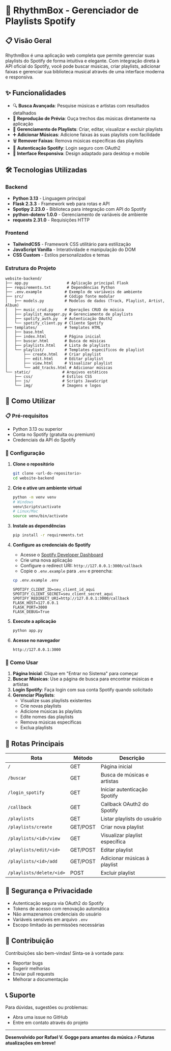 # 🎵 RhythmBox - Gerenciador de Playlists Spotify

## 📋 Visão Geral
RhythmBox é uma aplicação web completa que permite gerenciar suas playlists do Spotify de forma intuitiva e elegante. Com integração direta à API oficial do Spotify, você pode buscar músicas, criar playlists, adicionar faixas e gerenciar sua biblioteca musical através de uma interface moderna e responsiva.

## ✨ Funcionalidades
- 🔍 **Busca Avançada**: Pesquise músicas e artistas com resultados detalhados
- 🎵 **Reprodução de Prévia**: Ouça trechos das músicas diretamente na aplicação
- 📁 **Gerenciamento de Playlists**: Criar, editar, visualizar e excluir playlists
- ➕ **Adicionar Músicas**: Adicione faixas às suas playlists com facilidade
- 🗑️ **Remover Faixas**: Remova músicas específicas das playlists
- 🔐 **Autenticação Spotify**: Login seguro com OAuth2
- 📱 **Interface Responsiva**: Design adaptado para desktop e mobile

## 🛠️ Tecnologias Utilizadas

### Backend
- **Python 3.13** - Linguagem principal
- **Flask 2.3.3** - Framework web para rotas e API
- **Spotipy 2.23.0** - Biblioteca para integração com API do Spotify
- **python-dotenv 1.0.0** - Gerenciamento de variáveis de ambiente
- **requests 2.31.0** - Requisições HTTP

### Frontend
- **TailwindCSS** - Framework CSS utilitário para estilização
- **JavaScript Vanilla** - Interatividade e manipulação do DOM
- **CSS Custom** - Estilos personalizados e temas

### Estrutura do Projeto
```
website-backend/
├── app.py                 # Aplicação principal Flask
├── requirements.txt       # Dependências Python
├── .env.example          # Exemplo de variáveis de ambiente
├── src/                  # Código fonte modular
│   ├── models.py         # Modelos de dados (Track, Playlist, Artist, Album)
│   ├── music_crud.py     # Operações CRUD de música
│   ├── playlist_manager.py # Gerenciamento de playlists
│   ├── spotify_auth.py   # Autenticação OAuth2
│   └── spotify_client.py # Cliente Spotify
├── templates/            # Templates HTML
│   ├── base.html
│   ├── index.html        # Página inicial
│   ├── buscar.html       # Busca de músicas
│   ├── playlists.html    # Lista de playlists
│   └── playlist/         # Templates específicos de playlist
│       ├── create.html   # Criar playlist
│       ├── edit.html     # Editar playlist
│       ├── view.html     # Visualizar playlist
│       └── add_tracks.html # Adicionar músicas
└── static/              # Arquivos estáticos
    ├── css/             # Estilos CSS
    ├── js/              # Scripts JavaScript
    └── img/             # Imagens e logos
```

## 🚀 Como Utilizar

### 📋 Pré-requisitos
- Python 3.13 ou superior
- Conta no Spotify (gratuita ou premium)
- Credenciais da API do Spotify

### 🔧 Configuração

1. **Clone o repositório**
   ```bash
   git clone <url-do-repositorio>
   cd website-backend
   ```

2. **Crie e ative um ambiente virtual**
   ```bash
   python -m venv venv
   # Windows
   venv\Scripts\activate
   # Linux/Mac
   source venv/bin/activate
   ```

3. **Instale as dependências**
   ```bash
   pip install -r requirements.txt
   ```

4. **Configure as credenciais do Spotify**
   - Acesse o [Spotify Developer Dashboard](https://developer.spotify.com/dashboard)
   - Crie uma nova aplicação
   - Configure o redirect URI: `http://127.0.0.1:3000/callback`
   - Copie o `.env.example` para `.env` e preencha:
   ```bash
   cp .env.example .env
   ```
   ```env
   SPOTIFY_CLIENT_ID=seu_client_id_aqui
   SPOTIFY_CLIENT_SECRET=seu_client_secret_aqui
   SPOTIFY_REDIRECT_URI=http://127.0.0.1:3000/callback
   FLASK_HOST=127.0.0.1
   FLASK_PORT=3000
   FLASK_DEBUG=True
   ```

5. **Execute a aplicação**
   ```bash
   python app.py
   ```

6. **Acesse no navegador**
   ```
   http://127.0.0.1:3000
   ```

### 📖 Como Usar

1. **Página Inicial**: Clique em "Entrar no Sistema" para começar
2. **Buscar Músicas**: Use a página de busca para encontrar músicas e artistas
3. **Login Spotify**: Faça login com sua conta Spotify quando solicitado
4. **Gerenciar Playlists**: 
   - Visualize suas playlists existentes
   - Crie novas playlists
   - Adicione músicas às playlists
   - Edite nomes das playlists
   - Remova músicas específicas
   - Exclua playlists

## 🎯 Rotas Principais

| Rota | Método | Descrição |
|------|--------|-----------|
| `/` | GET | Página inicial |
| `/buscar` | GET | Busca de músicas e artistas |
| `/login_spotify` | GET | Iniciar autenticação Spotify |
| `/callback` | GET | Callback OAuth2 do Spotify |
| `/playlists` | GET | Listar playlists do usuário |
| `/playlists/create` | GET/POST | Criar nova playlist |
| `/playlists/<id>/view` | GET | Visualizar playlist específica |
| `/playlists/edit/<id>` | GET/POST | Editar playlist |
| `/playlists/<id>/add` | GET/POST | Adicionar músicas à playlist |
| `/playlists/delete/<id>` | POST | Excluir playlist |

## 🔐 Segurança e Privacidade

- Autenticação segura via OAuth2 do Spotify
- Tokens de acesso com renovação automática
- Não armazenamos credenciais do usuário
- Variáveis sensíveis em arquivo `.env`
- Escopo limitado às permissões necessárias

## 🤝 Contribuição

Contribuições são bem-vindas! Sinta-se à vontade para:
- Reportar bugs
- Sugerir melhorias
- Enviar pull requests
- Melhorar a documentação

## 📞 Suporte

Para dúvidas, sugestões ou problemas:
- Abra uma issue no GitHub
- Entre em contato através do projeto

---

**Desenvolvido por Rafael V. Gogge para amantes da música 🎶**
**Futuras atualizações em breve!**

